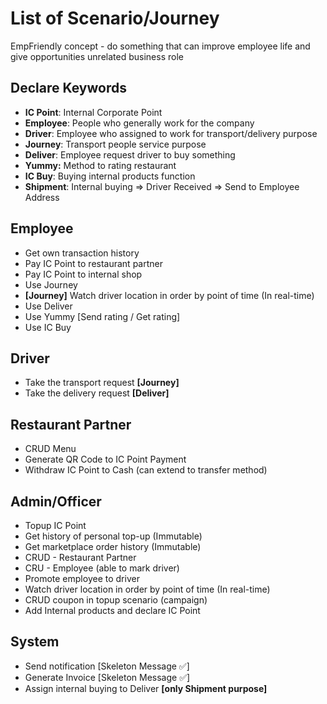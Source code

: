 # List of Scenario/Journey

EmpFriendly concept - do something that can improve employee life and give opportunities unrelated business role

## Declare Keywords

- **IC Point**: Internal Corporate Point
- **Employee**: People who generally work for the company
- **Driver**: Employee who assigned to work for transport/delivery purpose
- **Journey**: Transport people service purpose
- **Deliver**: Employee request driver to buy something
- **Yummy:** Method to rating restaurant
- **IC Buy**: Buying internal products function
- **Shipment**: Internal buying => Driver Received => Send to Employee Address

## Employee

- Get own transaction history
- Pay IC Point to restaurant partner
- Pay IC Point to internal shop
- Use Journey
- **[Journey]** Watch driver location in order by point of time (In real-time)
- Use Deliver
- Use Yummy [Send rating / Get rating]
- Use IC Buy

## Driver

- Take the transport request **[Journey]**
- Take the delivery request **[Deliver]**

## Restaurant Partner

- CRUD Menu
- Generate QR Code to IC Point Payment
- Withdraw IC Point to Cash (can extend to transfer method)

## Admin/Officer

- Topup IC Point
- Get history of personal top-up (Immutable)
- Get marketplace order history (Immutable)
- CRUD - Restaurant Partner
- CRU - Employee (able to mark driver)
- Promote employee to driver
- Watch driver location in order by point of time (In real-time)
- CRUD coupon in topup scenario (campaign)
- Add Internal products and declare IC Point

## System

- Send notification [Skeleton Message ✅]
- Generate Invoice [Skeleton Message ✅]
- Assign internal buying to Deliver **[only Shipment purpose]**
